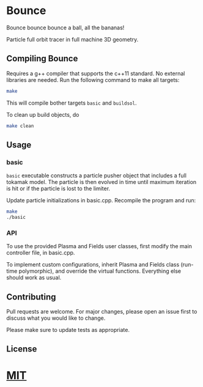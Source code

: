 # Bounce
Bounce bounce bounce a ball, all the bananas!

Particle full orbit tracer in full machine 3D geometry.

## Compiling Bounce

Requires a g++ compiler that supports the c++11 standard. No external libraries are needed. Run the following command to make all targets:

```bash
make
```
This will compile bother targets ```basic``` and ```buildsol```. 

To clean up build objects, do
```bash
make clean
```

## Usage

### basic
```basic``` executable constructs a particle pusher object that includes a full tokamak model. The particle is then evolved in time until maximum iteration is hit or if the particle is lost to the limiter.

Update particle initializations in basic.cpp. Recompile the program and run:

```bash
make
./basic
```

### API
To use the provided Plasma and Fields user classes, first modify the main controller file, in basic.cpp. 

To implement custom configurations, inherit Plasma and Fields class (run-time polymorphic), and override the virtual functions. Everything else should work as usual.


## Contributing
Pull requests are welcome. For major changes, please open an issue first to discuss what you would like to change.

Please make sure to update tests as appropriate.

## License
[MIT](https://choosealicense.com/licenses/mit/)
=======
